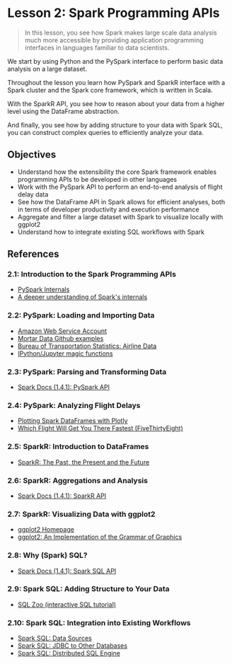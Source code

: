 # Lesson 2: Spark Programming APIs

> In this lesson, you see how Spark makes large scale data analysis much more accessible by providing application programming interfaces in languages familiar to data scientists.

We start by using Python and the PySpark interface to perform basic data analysis on a large dataset.

Throughout the lesson you learn how PySpark and SparkR interface with a Spark cluster and the Spark core framework, which is written in Scala.

With the SparkR API, you see how to reason about your data from a higher level using the DataFrame abstraction.

And finally, you see how by adding structure to your data with Spark SQL, you can construct complex queries to efficiently analyze your data.

## Objectives

* Understand how the extensibility the core Spark framework enables programming APIs to be developed in other languages
* Work with the PySpark API to perform an end-to-end analysis of flight delay data
* See how the DataFrame API in Spark allows for efficient analyses, both in terms of developer productivity and execution performance
* Aggregate and filter a large dataset with Spark to visualize locally with ggplot2
* Understand how to integrate existing SQL workflows with Spark

## References

### 2.1: Introduction to the Spark Programming APIs

* [PySpark Internals][1]
* [A deeper understanding of Spark's internals](https://spark-summit.org/2014/wp-content/uploads/2014/07/A-Deeper-Understanding-of-Spark-Internals-Aaron-Davidson.pdf)

### 2.2: PySpark: Loading and Importing Data

* [Amazon Web Service Account][4]
* [Mortar Data Github examples][2]
* [Bureau of Transportation Statistics: Airline Data][3]
* [IPython/Jupyter magic functions][5]

### 2.3: PySpark: Parsing and Transforming Data

* [Spark Docs (1.4.1): PySpark API][6]

### 2.4: PySpark: Analyzing Flight Delays

* [Plotting Spark DataFrames with Plotly](https://plot.ly/ipython-notebooks/apache-spark/)
* [Which Flight Will Get You There Fastest (FiveThirtyEight)][7]

### 2.5: SparkR: Introduction to DataFrames

* [SparkR: The Past, the Present and the Future][8]

### 2.6: SparkR: Aggregations and Analysis

* [Spark Docs (1.4.1): SparkR API][9]

### 2.7: SparkR: Visualizing Data with ggplot2

* [ggplot2 Homepage][10]
* [ggplot2: An Implementation of the Grammar of Graphics][11]

### 2.8: Why (Spark) SQL?

* [Spark Docs (1.4.1): Spark SQL API][12]

### 2.9: Spark SQL: Adding Structure to Your Data

* [SQL Zoo (interactive SQL tutorial)][13]

### 2.10: Spark SQL: Integration into Existing Workflows

* [Spark SQL: Data Sources][14]
* [Spark SQL: JDBC to Other Databases][15]
* [Spark SQL: Distributed SQL Engine][16]

[1]: https://cwiki.apache.org/confluence/display/SPARK/PySpark+Internals
[2]: https://github.com/mortardata/mortar-examples
[3]: http://www.transtats.bts.gov/DL_SelectFields.asp?Table_ID=236
[4]: https://aws.amazon.com/account/
[5]: https://ipython.org/ipython-doc/3/interactive/magics.html
[6]: http://spark.apache.org/docs/1.4.1/api/python/
[7]: http://projects.fivethirtyeight.com/flights/
[8]: https://spark-summit.org/2015/events/sparkr-the-past-the-present-and-the-future/
[9]: http://spark.apache.org/docs/1.4.1/api/R/
[10]: http://ggplot2.org/
[11]: http://ggplot2.org/resources/2007-vanderbilt.pdf
[12]: http://spark.apache.org/docs/1.4.1/sql-programming-guide.html
[13]: http://sqlzoo.net/
[14]: http://spark.apache.org/docs/latest/sql-programming-guide.html#data-sources
[15]: http://spark.apache.org/docs/latest/sql-programming-guide.html#jdbc-to-other-databases
[16]: http://spark.apache.org/docs/latest/sql-programming-guide.html#distributed-sql-engine